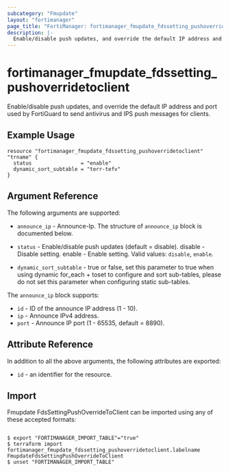 ```yaml
---
subcategory: "Fmupdate"
layout: "fortimanager"
page_title: "FortiManager: fortimanager_fmupdate_fdssetting_pushoverridetoclient"
description: |-
  Enable/disable push updates, and override the default IP address and port used by FortiGuard to send antivirus and IPS push messages for clients.
---
```


# fortimanager_fmupdate_fdssetting_pushoverridetoclient
Enable/disable push updates, and override the default IP address and port used by FortiGuard to send antivirus and IPS push messages for clients.

## Example Usage

```hcl
resource "fortimanager_fmupdate_fdssetting_pushoverridetoclient" "trname" {
  status                = "enable"
  dynamic_sort_subtable = "terr-tefv"
}
```

## Argument Reference


The following arguments are supported:


* `announce_ip` - Announce-Ip. The structure of `announce_ip` block is documented below.
* `status` - Enable/disable push updates (default = disable). disable - Disable setting. enable - Enable setting. Valid values: `disable`, `enable`.

* `dynamic_sort_subtable` - true or false, set this parameter to true when using dynamic for_each + toset to configure and sort sub-tables, please do not set this parameter when configuring static sub-tables.

The `announce_ip` block supports:

* `id` - ID of the announce IP address (1 - 10).
* `ip` - Announce IPv4 address.
* `port` - Announce IP port (1 - 65535, default = 8890).


## Attribute Reference

In addition to all the above arguments, the following attributes are exported:
* `id` - an identifier for the resource.

## Import

Fmupdate FdsSettingPushOverrideToClient can be imported using any of these accepted formats:
```

$ export "FORTIMANAGER_IMPORT_TABLE"="true"
$ terraform import fortimanager_fmupdate_fdssetting_pushoverridetoclient.labelname FmupdateFdsSettingPushOverrideToClient
$ unset "FORTIMANAGER_IMPORT_TABLE"
```

